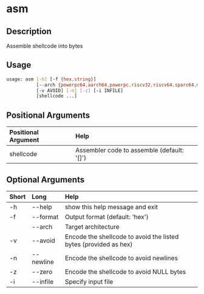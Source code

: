 <!-- THIS PART OF THIS FILE IS AUTOGENERATED. DO NOT MODIFY IT. See scripts/generate_docs.sh -->




# asm

## Description


Assemble shellcode into bytes
## Usage


```bash
usage: asm [-h] [-f {hex,string}]
           [--arch {powerpc64,aarch64,powerpc,riscv32,riscv64,sparc64,mips64,msp430,alpha,amd64,sparc,thumb,cris,i386,ia64,m68k,mips,s390,none,avr,arm,vax}]
           [-v AVOID] [-n] [-z] [-i INFILE]
           [shellcode ...]

```
## Positional Arguments

|Positional Argument|Help|
| :--- | :--- |
|shellcode|Assembler code to assemble (default: '[]')|

## Optional Arguments

|Short|Long|Help|
| :--- | :--- | :--- |
|-h|--help|show this help message and exit|
|-f|--format|Output format (default: 'hex')|
||--arch|Target architecture|
|-v|--avoid|Encode the shellcode to avoid the listed bytes (provided as hex)|
|-n|--newline|Encode the shellcode to avoid newlines|
|-z|--zero|Encode the shellcode to avoid NULL bytes|
|-i|--infile|Specify input file|

<!-- END OF AUTOGENERATED PART. Do not modify this line or the line below, they mark the end of the auto-generated part of the file. If you want to extend the documentation in a way which cannot easily be done by adding to the command help description, write below the following line. -->
<!-- ------------\>8---- ----\>8---- ----\>8------------ -->
